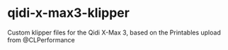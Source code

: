 # qidi-x-max3-klipper
Custom klipper files for the Qidi X-Max 3, based on the Printables upload from @CLPerformance
